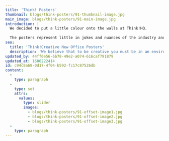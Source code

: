 ```yaml
---
title: 'Think! Posters'
thumbnail: blogs/think-posters/91-thumbnail-image.jpg
main_image: blogs/think-posters/91-main-image.jpg
introduction: |
  We decided to put a little colour onto the walls at Think!HQ.
  
  The posters represent little in jokes and nuances of the industry and they remind us every day to Eat. Sleep. Design. Repeat.
seo:
  title: 'Think!Creative New Office Posters'
  description: 'We believe that to be creative you must be in an environment that allows the creative design juices flowing. Come and see! Call us on 01253 297900'
updated_by: 44ff6e56-6b78-49e2-a074-616caf791879
updated_at: 1606222414
id: c94c8a68-0d17-4f04-b592-fc17c87526db
content:
  -
    type: paragraph
  -
    type: set
    attrs:
      values:
        type: slider
        images:
          - blogs/think-posters/91-offset-image1.jpg
          - blogs/think-posters/91-offset-image2.jpg
          - blogs/think-posters/91-offset-image3.jpg
  -
    type: paragraph
---
```

